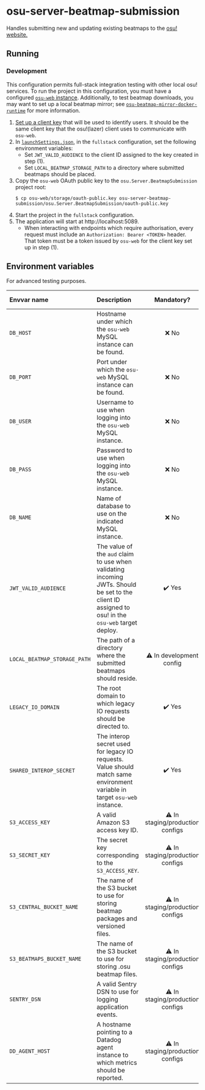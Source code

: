 # osu-server-beatmap-submission

Handles submitting new and updating existing beatmaps to the [osu! website.](https://osu.ppy.sh/)

## Running

### Development

This configuration permits full-stack integration testing with other local osu! services.
To run the project in this configuration, you must have a configured [`osu-web` instance](https://github.com/ppy/osu-web/blob/master/SETUP.md).
Additionally, to test beatmap downloads, you may want to set up a local beatmap mirror; see [`osu-beatmap-mirror-docker-runtime`](https://github.com/ThePooN/osu-beatmap-mirror-docker-runtime) for more information.

1. [Set up a client key](https://github.com/ppy/osu-web/blob/master/SETUP.md#use-the-api-from-osu) that will be used to identify users. It should be the same client key that the osu!(lazer) client uses to communicate with `osu-web`.
2. In [`launchSettings.json`](osu.Server.BeatmapSubmission/Properties/launchSettings.json), in the `fullstack` configuration, set the following environment variables:
   - Set `JWT_VALID_AUDIENCE` to the client ID assigned to the key created in step (1).
   - Set `LOCAL_BEATMAP_STORAGE_PATH` to a directory where submitted beatmaps should be placed.
3. Copy the `osu-web` OAuth public key to the `osu.Server.BeatmapSubmission` project root:
   ```
   $ cp osu-web/storage/oauth-public.key osu-server-beatmap-submission/osu.Server.BeatmapSubmission/oauth-public.key
   ```
4. Start the project in the `fullstack` configuration.
5. The application will start at http://localhost:5089.
   - When interacting with endpoints which require authorisation, every request must include an `Authorization: Bearer <TOKEN>` header. That token must be a token issued by `osu-web` for the client key set up in step (1).

## Environment variables

For advanced testing purposes.

| Envvar name                  | Description                                                                                                                                        |            Mandatory?            | Default value |
|:-----------------------------|:---------------------------------------------------------------------------------------------------------------------------------------------------|:--------------------------------:|:--------------|
| `DB_HOST`                    | Hostname under which the `osu-web` MySQL instance can be found.                                                                                    |               ❌ No               | `localhost`   |
| `DB_PORT`                    | Port under which the `osu-web` MySQL instance can be found.                                                                                        |               ❌ No               | `3306`        |
| `DB_USER`                    | Username to use when logging into the `osu-web` MySQL instance.                                                                                    |               ❌ No               | `root`        |
| `DB_PASS`                    | Password to use when logging into the `osu-web` MySQL instance.                                                                                    |               ❌ No               | `""`          |
| `DB_NAME`                    | Name of database to use on the indicated MySQL instance.                                                                                           |               ❌ No               | `osu`         |
| `JWT_VALID_AUDIENCE`         | The value of the `aud` claim to use when validating incoming JWTs. Should be set to the client ID assigned to osu! in the `osu-web` target deploy. |              ✔️ Yes              | None          |
| `LOCAL_BEATMAP_STORAGE_PATH` | The path of a directory where the submitted beatmaps should reside.                                                                                |     ⚠️ In development config     | None          |
| `LEGACY_IO_DOMAIN`           | The root domain to which legacy IO requests should be directed to.                                                                                 |              ✔️ Yes              | None          |
| `SHARED_INTEROP_SECRET`      | The interop secret used for legacy IO requests. Value should match same environment variable in target `osu-web` instance.                         |              ✔️ Yes              | None          |
| `S3_ACCESS_KEY`              | A valid Amazon S3 access key ID.                                                                                                                   | ⚠ In staging/production configs  | None          |
| `S3_SECRET_KEY`              | The secret key corresponding to the `S3_ACCESS_KEY`.                                                                                               | ⚠ In staging/production configs  | None          |
| `S3_CENTRAL_BUCKET_NAME`     | The name of the S3 bucket to use for storing beatmap packages and versioned files.                                                                 | ⚠ In staging/production configs  | None          |
| `S3_BEATMAPS_BUCKET_NAME`    | The name of the S3 bucket to use for storing .osu beatmap files.                                                                                   | ⚠ In staging/production configs  | None          |
| `SENTRY_DSN`                 | A valid Sentry DSN to use for logging application events.                                                                                          | ⚠ In staging/production configs  | None          | 
| `DD_AGENT_HOST`              | A hostname pointing to a Datadog agent instance to which metrics should be reported.                                                               | ⚠ In staging/production configs  | None          | 

